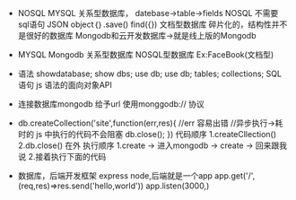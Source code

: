  - NOSQL
   MYSQL 关系型数据库，
   datebase->table->fields
   NOSQL 不需要sql语句
   JSON object｛｝.save()
   find({}) 文档型数据库
   碎片化的，结构性并不是很好的数据库
   Mongodb和云开发数据库->就是线上版的Mongodb

 -    MYSQL            Mongodb
   关系型数据库       NOSQL型数据库   Ex:FaceBook(文档型)
  - 语法
    showdatabase;    show dbs;
    use db;          use db;
    tables;          collections;
    SQL语句          js 语法的面向对象API

 - 连接数据库mongodb
   给予url  使用monggodb:// 协议
 - db.createCollection('site',function(err,res){
     //err 容易出错
     //异步执行->耗时的
         js 中执行的代码不会阻塞
         db.close();
 })
    代码顺序
      1.createCllection()
      2.db.close()  在外
   执行顺序
      1.create -> 进入mongodb -> create -> 回来跟我说
      2.接着执行下面的代码

 - 数据库，后端开发框架
   express 
   node,后端就是一个app
   app.get('/',(req,res)=>res.send('hello,world'))
   app.listen(3000,)